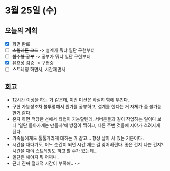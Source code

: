 # 3월 25일 \(수\)

## 오늘의 계획

* [x] 화면 완료
* [ ] ~~스켈레톤 코드~~ -&gt; 설계가 뭐냐 일단 구현부터
* [ ] ~~함수형 공부~~ -&gt; 공부가 뭐냐 일단 구현부터
* [x] 유효성 검증 -&gt; 구현중
* [ ] 스트레칭 하면서, 시간재면서

## 회고

* 12시간 이상을 하는 거 같은데, 이번 미션은 확실히 힘에 부친다.
* 구현 가능성조차 불투명해서 뭔가를 공부하고, 설계를 한다는 거 자체가 좀 불가능한거 같다.
* 혼자 하면 적당한 선에서 타협이 가능할텐데, 서버분들과 같이 작업하는 일이다 보니 '일단 돌아가게는 만들자'에 방점이 찍히고, 다른 주변 것들에 시야가 흐려지게 된다.
* 가족들에게도 툴툴거리게 대하는 거 같고... 항상 날이 서 있는 기분이다.
* 시간을 재다가도, 어느 순간이 되면 시간 재는 걸 잊어버린다. 좋은 건지 나쁜 건지?. 시간을 재야 스트레칭도 하고 할 수가 있는데...
* 일단은 해야지 뭐 어쩌나.
* 근데 진짜 절대적 시간이 부족해.. -.-

